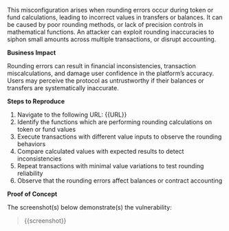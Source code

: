 This misconfiguration arises when rounding errors occur during token or fund calculations, leading to incorrect values in transfers or balances. It can be caused by poor rounding methods, or lack of precision controls in mathematical functions. An attacker can exploit rounding inaccuracies to siphon small amounts across multiple transactions, or disrupt accounting.

**Business Impact**

Rounding errors can result in financial inconsistencies, transaction miscalculations, and damage user confidence in the platform’s accuracy. Users may perceive the protocol as untrustworthy if their balances or transfers are systematically inaccurate.

**Steps to Reproduce**

1. Navigate to the following URL: {{URL}}
1. Identify the functions which are performing rounding calculations on token or fund values
1. Execute transactions with different value inputs to observe the rounding behaviors
1. Compare calculated values with expected results to detect inconsistencies
1. Repeat transactions with minimal value variations to test rounding reliability
1. Observe that the rounding errors affect balances or contract accounting

**Proof of Concept**

The screenshot(s) below demonstrate(s) the vulnerability:
>
> {{screenshot}}
